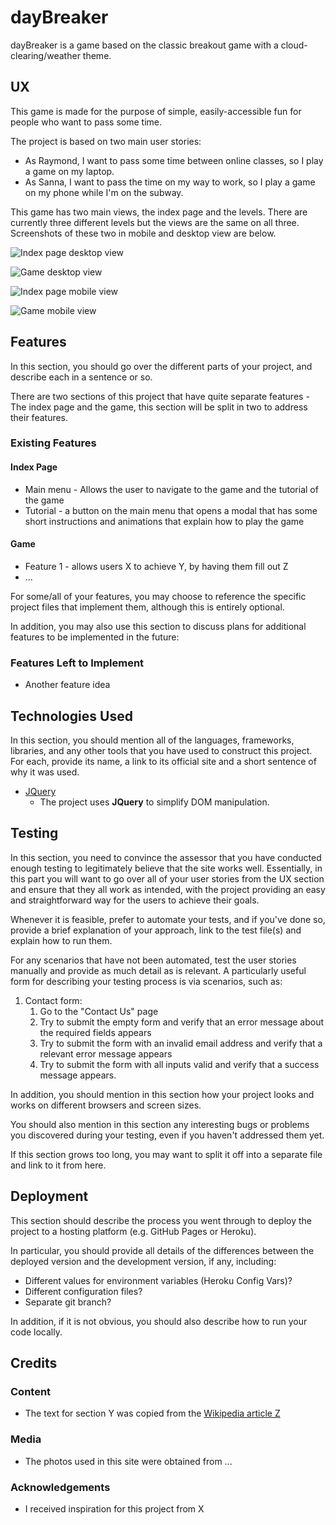 # dayBreaker

dayBreaker is a game based on the classic breakout game with a cloud-clearing/weather theme. 
 
## UX
 
This game is made for the purpose of simple, easily-accessible fun for people who want to pass some time. 

The project is based on two main user stories:
 - As Raymond, I want to pass some time between online classes, so I play a game on my laptop.
 - As Sanna, I want to pass the time on my way to work, so I play a game on my phone while I'm on the subway. 

This game has two main views, the index page and the levels. There are currently three different levels but the views are the same on all three. Screenshots of these two in mobile and desktop view are below. 

![Index page desktop view](/assets/img/screenshots/indexDesktopView.png)

![Game desktop view](/assets/img/screenshots/gameDesktopView.png)

![Index page mobile view](/assets/img/screenshots/indexMobileView.png)

![Game mobile view](/assets/img/screenshots/gameMobileView.png)

## Features

In this section, you should go over the different parts of your project, and describe each in a sentence or so.

There are two sections of this project that have quite separate features - The index page and the game, this section will be split in two to address their features. 
 
### Existing Features

#### Index Page 

- Main menu - Allows the user to navigate to the game and the tutorial of the game
- Tutorial - a button on the main menu that opens a modal that has some short instructions and animations that explain how to play the game

#### Game

- Feature 1 - allows users X to achieve Y, by having them fill out Z
- ...

For some/all of your features, you may choose to reference the specific project files that implement them, although this is entirely optional.

In addition, you may also use this section to discuss plans for additional features to be implemented in the future:

### Features Left to Implement
- Another feature idea

## Technologies Used

In this section, you should mention all of the languages, frameworks, libraries, and any other tools that you have used to construct this project. For each, provide its name, a link to its official site and a short sentence of why it was used.

- [JQuery](https://jquery.com)
    - The project uses **JQuery** to simplify DOM manipulation.


## Testing

In this section, you need to convince the assessor that you have conducted enough testing to legitimately believe that the site works well. Essentially, in this part you will want to go over all of your user stories from the UX section and ensure that they all work as intended, with the project providing an easy and straightforward way for the users to achieve their goals.

Whenever it is feasible, prefer to automate your tests, and if you've done so, provide a brief explanation of your approach, link to the test file(s) and explain how to run them.

For any scenarios that have not been automated, test the user stories manually and provide as much detail as is relevant. A particularly useful form for describing your testing process is via scenarios, such as:

1. Contact form:
    1. Go to the "Contact Us" page
    2. Try to submit the empty form and verify that an error message about the required fields appears
    3. Try to submit the form with an invalid email address and verify that a relevant error message appears
    4. Try to submit the form with all inputs valid and verify that a success message appears.

In addition, you should mention in this section how your project looks and works on different browsers and screen sizes.

You should also mention in this section any interesting bugs or problems you discovered during your testing, even if you haven't addressed them yet.

If this section grows too long, you may want to split it off into a separate file and link to it from here.

## Deployment

This section should describe the process you went through to deploy the project to a hosting platform (e.g. GitHub Pages or Heroku).

In particular, you should provide all details of the differences between the deployed version and the development version, if any, including:
- Different values for environment variables (Heroku Config Vars)?
- Different configuration files?
- Separate git branch?

In addition, if it is not obvious, you should also describe how to run your code locally.


## Credits

### Content
- The text for section Y was copied from the [Wikipedia article Z](https://en.wikipedia.org/wiki/Z)

### Media
- The photos used in this site were obtained from ...

### Acknowledgements

- I received inspiration for this project from X